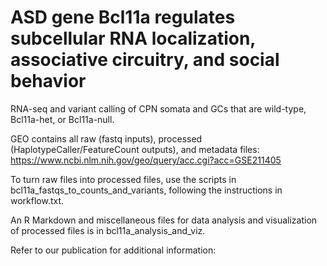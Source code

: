 # ASD gene Bcl11a regulates subcellular RNA localization, associative circuitry, and social behavior
RNA-seq and variant calling of CPN somata and GCs that are wild-type, Bcl11a-het, or Bcl11a-null.

GEO contains all raw (fastq inputs), processed (HaplotypeCaller/FeatureCount outputs), and metadata files: https://www.ncbi.nlm.nih.gov/geo/query/acc.cgi?acc=GSE211405

To turn raw files into processed files, use the scripts in bcl11a_fastqs_to_counts_and_variants, following the instructions in workflow.txt. 

An R Markdown and miscellaneous files for data analysis and visualization of processed files is in bcl11a_analysis_and_viz. 

Refer to our publication for additional information: 
